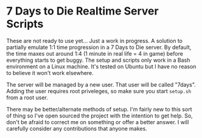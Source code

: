 # 7 Days to Die Realtime Server Scripts
These are not ready to use yet... Just a work in progress.
A solution to partially emulate 1:1 time progression in a 7 Days to Die server.
By default, the time maxes out around 1:4 (1 minute in real life = 4 in game)
before everything starts to get buggy.
The setup and scripts only work in a Bash environment on a Linux machine. It's
tested on Ubuntu but I have no reason to believe it won't work elsewhere.

The server will be managed by a new user. That user will be called "7days".
Adding the user requires root priveleges, so make sure you start `setup.sh`
from a root user.

There may be better/alternate methods of setup. I'm fairly new to this sort of
thing so I've open sourced the project with the intention to get help. So,
don't be afraid to correct me on something or offer a better answer. I will
carefully consider any contributions that anyone makes.